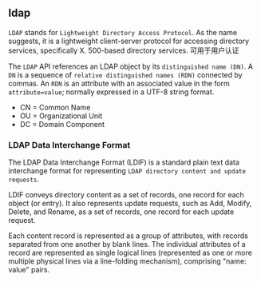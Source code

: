 ## ldap
`LDAP` stands for `Lightweight Directory Access Protocol`. As the name suggests, it is a lightweight client-server protocol for accessing directory services, specifically X. 500-based directory services. 可用于用户认证

The `LDAP` API references an LDAP object by its `distinguished name (DN)`. A `DN` is a sequence of `relative distinguished names (RDN)` connected by commas. An `RDN` is an attribute with an associated value in the form `attribute=value`; normally expressed in a UTF-8 string format.

- CN = Common Name
- OU = Organizational Unit
- DC = Domain Component

### LDAP Data Interchange Format
The LDAP Data Interchange Format (LDIF) is a standard plain text data interchange format for representing `LDAP directory content and update requests`.

LDIF conveys directory content as a set of records, one record for each object (or entry). It also represents update requests, such as Add, Modify, Delete, and Rename, as a set of records, one record for each update request.

Each content record is represented as a group of attributes, with records separated from one another by blank lines. The individual attributes of a record are represented as single logical lines (represented as one or more multiple physical lines via a line-folding mechanism), comprising "name: value" pairs.

